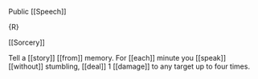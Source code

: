 Public [[Speech]]

{R}

[[Sorcery]]

Tell a [[story]] [[from]] memory. For [[each]] minute you [[speak]] [[without]] stumbling, [[deal]] 1 [[damage]] to any target up to four times.